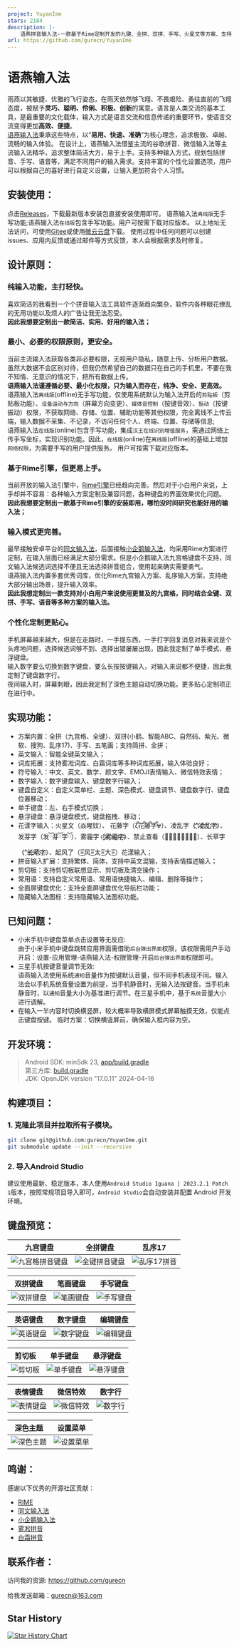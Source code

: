 ```yaml
---
project: YuyanIme
stars: 2184
description: |-
    语燕拼音输入法-一款基于Rime定制开发的九键、全拼、双拼、手写、火星文等方案、支持悬浮、单手、数字行等键盘模式的中文输入法
url: https://github.com/gurecn/YuyanIme
---
```


# 语燕输入法
雨燕以其敏捷、优雅的飞行姿态，在雨天依然够飞翔、不畏艰险、勇往直前的飞翔态度，被赋予**灵巧、聪明、伶俐、积极、创新**的寓意。语言是人类交流的基本工具，是最重要的文化载体，输入方式是语言交流和信息传递的重要环节，使语言交流变得更加**高效、便捷**。  
[语燕输入法](https://github.com/gurecn/YuyanIme)秉承这些特点，以“**易用、快速、准确**”为核心理念，追求极致、卓越、流畅的输入体验。 在设计上，语燕输入法借鉴主流的谷歌拼音、微信输入法等主流输入法精华，追求整体简洁大方，易于上手。支持多种输入方式，规划包括拼音、手写、语音等，满足不同用户的输入需求。支持丰富的个性化设置选项，用户可以根据自己的喜好进行自定义设置，让输入更加符合个人习惯。
## 安装使用：
点击[Releases](https://github.com/gurecn/YuyanIme/releases)，下载最新版本安装包直接安装使用即可。 语燕输入法`离线版`无手写功能;语燕输入法`在线版`包含手写功能。用户可按需下载对应版本。
以上地址无法访问，可使用[Gitee](https://gitee.com/gurecn/YuyanIme/releases)或使用[微云云盘](https://share.weiyun.com/jRZtGrWV)下载。
使用过程中任何问题可以创建issues、应用内反馈或通过邮件等方式反馈，本人会根据需求及时修复。
## 设计原则：
### 纯输入功能，主打轻快。
喜欢简洁的我看到一个个拼音输入法工具软件逐渐趋向繁杂，软件内各种眼花缭乱的无用功能以及烦人的广告让我无法忍受。  
**因此我想要定制出一款简洁、实用、好用的输入法；**
### 最小、必要的权限原则，更安全。
当前主流输入法获取各类非必要权限，无视用户隐私，随意上传、分析用户数据。虽然大数据不会区别对待，但我仍然希望自己的数据只在自己的手机里，不要在我不知情、无意识的情况下，把所有数据上传。    
**语燕输入法谨遵循必要、最小化权限，只为输入而存在，纯净、安全、更高效。**  
语燕输入法`离线版`(offline)无手写功能，仅使用系统默认为输入法开启的`剪贴板`（剪贴板功能）、`设备运动与方向`（屏幕方向变更）、`媒体音控制`（按键音效）、`振动`（按键振动）权限，不获取网络、存储、位置、辅助功能等其他权限，完全离线不上传云端，输入数据不采集、不记录，不访问任何个人、终端、位置、存储等信息;  
语燕输入法`在线版`(online)包含手写功能，集成`汉王在线识别增值服务`，需通过网络上传手写坐标，实现识别功能。因此，`在线版`(online)在`离线版`(offline)的基础上增加`网络权限`，为需要手写的用户提供服务。
用户可按需下载对应版本。
### 基于Rime引擎，但更易上手。
当前开放的输入法引擎中，[Rime引擎](https://github.com/rime/librime)已经趋向完善。然后对于小白用户来说，上手却并不容易：各种输入方案定制及兼容问题，各种键盘的界面效果优化问题。  
**因此我想要定制出一款基于Rime引擎的安装即用，哪怕没时间研究也能好用的输入法；**
### 输入模式更完善。
最早接触安卓平台的[同文输入法](https://github.com/osfans)，后面接触[小企鹅输入法](https://github.com/fcitx5-android/fcitx5-android)，均采用Rime方案进行定制，在输入层面已经满足大部分需求。但是小企鹅输入法九宫格键盘不支持，同文输入法候选词选择不便且无法选择拼音组合，使用起来确实需要勇气。  
语燕输入法内置多套优秀词库，优化Rime九宫输入方案、乱序输入方案，支持绝大部分输出场景，提升输入效率。  
**因此我想定制出一款支持对小白用户来说使用更普及的九宫格，同时结合全键、双拼、手写、语音等多种方案的输入法。**  
### 个性化定制更贴心。
手机屏幕越来越大，但是在走路时，一手提东西，一手打字回复消息对我来说是个头疼地问题，选择候选词够不到、选择出错屡屡出现，因此我定制了单手模式、悬浮键盘。  
输入数字要么切换到数字键盘，要么长按按键输入，对输入来说都不便捷，因此我定制了键盘数字行。  
夜间输入时，屏幕刺眼，因此我定制了深色主题自动切换功能。更多贴心定制项正在进行中。

## 实现功能：
+ 方案内置：全拼（九宫格、全键）、双拼(小鹤、智能ABC、自然码、紫光、微软、搜狗、乱序17)、手写、五笔画；支持简拼、全拼；
+ 英文输入：智能全键英文输入；
+ 词库拓展：支持雾凇词库、白霜词库等多种词库拓展，输入体验良好；
+ 符号输入：中文、英文、数学、颜文字、EMOJI表情输入、微信特效表情；
+ 数字输入：数字键盘输入、键盘数字行输入； 
+ 键盘自定义：自定义菜单栏、主题、深色模式、键盘调节、键盘数字行、键盘位置移动； 
+ 单手键盘：左、右手模式切换；
+ 悬浮键盘：悬浮键盘模式，键盘拖拽、移动；
+ 花漾字输入：火星文（焱暒妏）、 花藤字（ζั͡花ั͡藤ั͡字ั͡✾）、凌乱字（"҉҉҉凌҉҉҉乱҉҉҉字҉҉҉）、发芽字（发ོ芽ོ字ོ）、雾霾字（҈҈҈҈雾҈҈҈҈霾҈҈҈҈字҈҈҈҈）、禁止查看（禁⃠止⃠查⃠看⃠）、长草字（"҈长҉҉҈草҉҉҈字҉）、起风了（=͟͟͞͞风=͟͟͞͞太=͟͟͞͞大=͟͟͞͞）花漾输入； 
+ 拼音输入扩展：支持繁体、简体，支持中英文混输，支持表情描述输入；
+ 剪切板：支持剪切板联想显示、剪切板及清空操作；
+ 常用语：支持自定义常用语、常用语快捷输入、编辑、删除等操作；
+ 全面屏键盘优化：支持全面屏键盘优化导航栏功能；
+ 隐藏输入法图标：支持隐藏输入法图标功能。

## 已知问题：
* 小米手机中键盘菜单点击设置等无反应:  
  由于小米手机中键盘跳转应用界面需借助`后台弹出界面`权限，该权限需用户手动开启：设置-应用管理-语燕输入法-权限管理-开启`后台弹出界面`权限即可。
* 三星手机按键音量调节无效:  
  语燕输入法使用系统`通知`音量作为按键默认音量，但不同手机表现不同。输入法会以手机系统音量设置为前提，当手机静音时，无输入法按键音。当手机未静音时，以`通知`音量大小为基准进行调节。在三星手机中，基于`系统`音量大小进行调解。
* 在输入一半内容时切换横竖屏，较大概率导致横屏模式屏幕触摸无效，仅能点击键盘按键。
  临时方案：切换横竖屏前，确保输入框内容为空。

## 开发环境：
> Android SDK: minSdk 23, [app/build.gradle](./app/build.gradle)  
> 第三方库: [build.gradle](./build.gradle)  
> JDK: OpenJDK version "17.0.11" 2024-04-16

## 构建项目：
### 1. 克隆此项目并拉取所有子模块。
```sh
git clone git@github.com:gurecn/YuyanIme.git
git submodule update --init --recursive
```
### 2. 导入Android Studio
建议使用最新、稳定版本，本人使用`Android Studio Iguana | 2023.2.1 Patch 1`版本，按照常规项目导入即可，`Android Studio`会自动安装并配置 Android 开发环境。

## 键盘预览：
| 九宫键盘 | 全拼键盘 | 乱序17 |
| - | - | - |
| ![九宫格拼音键盘](./images/t9_pinyin.jpg) | ![全键拼音键盘](./images/qwerty_pinyin.jpg) | ![乱序17拼音](./images/double_lx17.jpg) |

| 双拼键盘 | 笔画键盘 | 手写键盘 |
| - | - | - |
| ![双拼键盘](./images/double_pinyin.jpg) | ![笔画键盘](./images/stroke_pinyin.jpg) | ![手写键盘](./images/writing_pinyin.jpg) |

| 英语键盘 | 数字键盘 | 编辑键盘 |
| - | - | - |
| ![英语键盘](./images/qwerty.jpg) |  ![数字键盘](./images/number.jpg) | ![编辑键盘](./images/textedit.jpg) |

| 剪切板 | 单手键盘 | 悬浮键盘 |
| - | - | - |
| ![剪切板](./images/clipboard.jpg) | ![单手键盘](./images/onehand.jpg) | ![悬浮键盘](./images/float.jpg) |

| 表情键盘 | 微信特效 | 数字行 |
| - | - | - |
| ![表情键盘](./images/emoji.jpg) | ![微信特效](./images/emoji_wechat.jpg) | ![数字行](./images/number_line.jpg) |

| 深色主题 | 设置菜单 |
| - | - |
| ![深色主题](./images/dark.jpg) | ![设置菜单](./images/setting.jpg) |

## 鸣谢：
感谢以下优秀的开源社区贡献：
- [RIME](http://rime.im)
- [同文输入法](https://github.com/osfans)
- [小企鹅输入法](https://github.com/fcitx5-android/fcitx5-android)
- [雾凇拼音](https://github.com/iDvel/rime-ice)
- [白霜拼音](https://github.com/gaboolic/rime-frost)

## 联系作者：
访问我的资源: <a href="https://github.com/gurecn">https://github.com/gurecn</a>  

给我发送邮箱：[gurecn@163.com](mailto:gurecn@163.com)

## Star History

[![Star History Chart](https://api.star-history.com/svg?repos=gurecn/YuyanIme&type=Date)](https://star-history.com/#gurecn/YuyanIme&Date)





